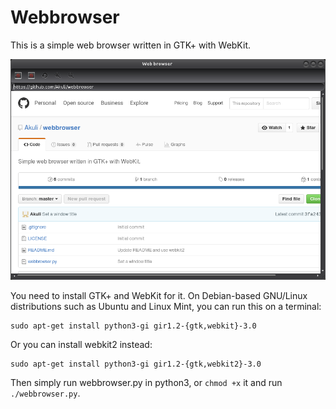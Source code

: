 # Webbrowser

This is a simple web browser written in GTK+ with WebKit.

![Screenshot of my web browser.](screenshot.png)

You need to install GTK+ and WebKit for it. On Debian-based GNU/Linux
distributions such as Ubuntu and Linux Mint, you can run this on a
terminal:

    sudo apt-get install python3-gi gir1.2-{gtk,webkit}-3.0

Or you can install webkit2 instead:

    sudo apt-get install python3-gi gir1.2-{gtk,webkit2}-3.0

Then simply run webbrowser.py in python3, or `chmod +x` it and run
`./webbrowser.py`.

